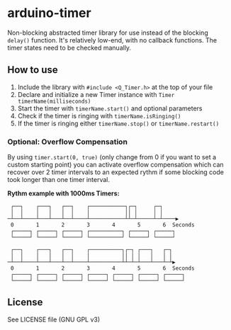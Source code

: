 # arduino-timer
Non-blocking abstracted timer library for use instead of the blocking `delay()`
function. It's relatively low-end, with no callback functions. The timer states
need to be checked manually.

## How to use

1. Include the library with `#include <Q_Timer.h>` at the top of your file
2. Declare and initialize a new Timer instance with `Timer timerName(milliseconds)`
3. Start the timer with `timerName.start()` and optional parameters
4. Check if the timer is ringing with `timerName.isRinging()`
5. If the timer is ringing either `timerName.stop()` or `timerName.restart()`

### Optional: Overflow Compensation
By using `timer.start(0, true)` (only change from 0 if you want to set a custom
starting point) you can activate overflow compensation which can recover over 2
timer intervals to an expected rythm if some blocking code took longer than one
timer interval.

**Rythm example with 1000ms Timers:**

``` NO COMPENSATION
 ┌──┐    ┌───┐   ┌──┐    ┌───────────┐┌─┐     ┌─┐
 │  │    │   │   │  │    │           ││ │     │ │
─┴──┴────┴───┴───┴──┴────┴───────────┴┴─┴─────┴─┴────▶
 0       1       2       3       4       5       6  Seconds
 ┌─────┐ ┌─────┐ ┌─────┐ ┌──────────┐ ┌─────┐ ┌─────┐
 └─────┘ └─────┘ └─────┘ └──────────┘ └─────┘ └─────┘
```

``` COMPENSATING (recovers to expected rythm)
 ┌──┐    ┌───┐   ┌──┐    ┌──────────┐┌─┐ ┌───┐   ┌─┐
 │  │    │   │   │  │    │          ││ │ │   │   │ │
─┴──┴────┴───┴───┴──┴────┴──────────┴┴─┴─┴───┴───┴─┴▶
 0       1       2       3       4       5       6  Seconds
 ┌─────┐ ┌─────┐ ┌─────┐ ┌─────┐ ┌─────┐ ┌─────┐ ┌─────┐
 └─────┘ └─────┘ └─────┘ └─────┘ └─────┘ └─────┘ └─────┘
```

## License

See LICENSE file (GNU GPL v3)
